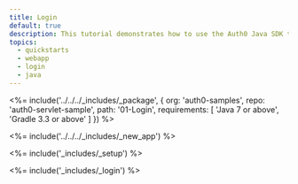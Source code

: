 ```yaml
---
title: Login
default: true
description: This tutorial demonstrates how to use the Auth0 Java SDK to add authentication and authorization to your Java Servlet web app
topics:
  - quickstarts
  - webapp
  - login
  - java
---
```


<%= include('../../../_includes/_package', {
  org: 'auth0-samples',
  repo: 'auth0-servlet-sample',
  path: '01-Login',
  requirements: [
    'Java 7 or above',
    'Gradle 3.3 or above'
  ]
}) %>

<%= include('../../../_includes/_new_app') %>

<%= include('_includes/_setup') %>

<%= include('_includes/_login') %>
